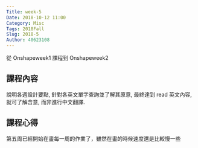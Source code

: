 ```yaml
---
Title: week-5
Date: 2018-10-12 11:00
Category: Misc
Tags: 2018Fall
Slug: 2018-5
Author: 40623108
---
```


從 Onshapeweek1 課程到 Onshapeweek2

<!-- PELICAN_END_SUMMARY -->

課程內容
----
說明各週設計要點, 針對各英文單字查詢並了解其原意, 最終達到 read 英文內容, 就可了解含意, 而非進行中文翻譯.


課程心得
----
第五周已經開始在畫每一周的作業了，雖然在畫的時候速度還是比較慢一些




